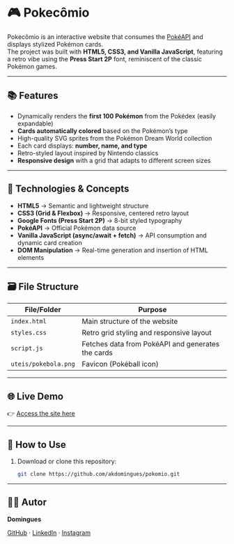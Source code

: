 # 🎮 Pokecômio  

Pokecômio is an interactive website that consumes the [PokéAPI](https://pokeapi.co/) and displays stylized Pokémon cards.  
The project was built with **HTML5, CSS3, and Vanilla JavaScript**, featuring a retro vibe using the **Press Start 2P** font, reminiscent of the classic Pokémon games.  

---

## 📚 Features  

-  Dynamically renders the **first 100 Pokémon** from the Pokédex (easily expandable)  
-  **Cards automatically colored** based on the Pokémon’s type  
-  High-quality SVG sprites from the Pokémon Dream World collection  
-  Each card displays: **number, name, and type**  
-  Retro-styled layout inspired by Nintendo classics  
-  **Responsive design** with a grid that adapts to different screen sizes  

---

## 🧠 Technologies & Concepts  

- **HTML5** → Semantic and lightweight structure  
- **CSS3 (Grid & Flexbox)** → Responsive, centered retro layout  
- **Google Fonts (Press Start 2P)** → 8-bit styled typography  
- **PokéAPI** → Official Pokémon data source  
- **Vanilla JavaScript (async/await + fetch)** → API consumption and dynamic card creation  
- **DOM Manipulation** → Real-time generation and insertion of HTML elements  

---

## 🗃️ File Structure  

| File/Folder           | Purpose                                                 |
|------------------------|---------------------------------------------------------|
| `index.html`          | Main structure of the website                           |
| `styles.css`          | Retro grid styling and responsive layout                |
| `script.js`           | Fetches data from PokéAPI and generates the cards       |
| `uteis/pokebola.png`  | Favicon (Pokéball icon)                                 |

---

## 🌐 Live Demo  

👉 [Access the site here]([https://akdomingues.github.io/pokomio/](https://akdomingues.github.io/POK-DEX-V1/))  

---

## 🚀 How to Use  

1. Download or clone this repository:  
   ```bash
   git clone https://github.com/akdomingues/pokomio.git

---

## 👨‍💻 Autor
**Domingues**

[GitHub](https://github.com/akdomingues) · [LinkedIn](www.linkedin.com/in/dominguescaua) · [Instagram](https://www.instagram.com/exe.domingues/)  
